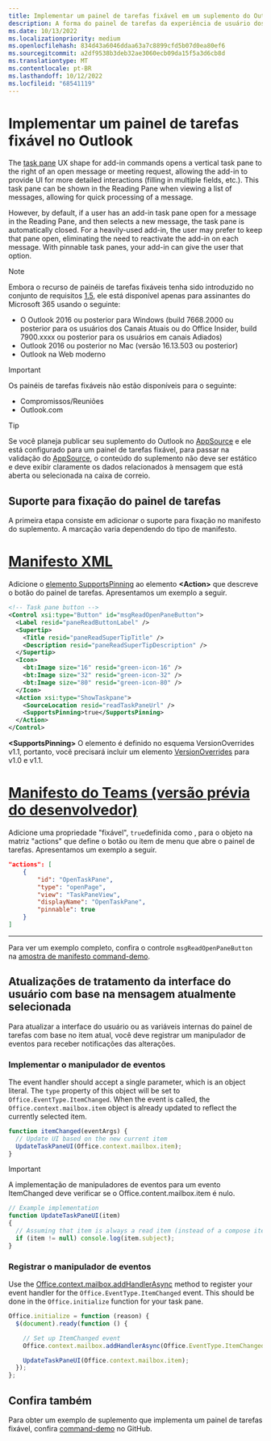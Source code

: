 ```yaml
---
title: Implementar um painel de tarefas fixável em um suplemento do Outlook
description: A forma do painel de tarefas da experiência de usuário dos comandos do suplemento abre um painel de tarefas vertical à direita de uma solicitação de reunião ou de uma mensagem aberta, permitindo ao suplemento fornecer à interface do usuário interações mais detalhadas.
ms.date: 10/13/2022
ms.localizationpriority: medium
ms.openlocfilehash: 834d43a6046ddaa63a7c8899cfd5b07d0ea80ef6
ms.sourcegitcommit: a2df9538b3deb32ae3060ecb09da15f5a3d6cb8d
ms.translationtype: MT
ms.contentlocale: pt-BR
ms.lasthandoff: 10/12/2022
ms.locfileid: "68541119"
---
```

# <a name="implement-a-pinnable-task-pane-in-outlook"></a>Implementar um painel de tarefas fixável no Outlook

The [task pane](add-in-commands-for-outlook.md#launch-a-task-pane) UX shape for add-in commands opens a vertical task pane to the right of an open message or meeting request, allowing the add-in to provide UI for more detailed interactions (filling in multiple fields, etc.). This task pane can be shown in the Reading Pane when viewing a list of messages, allowing for quick processing of a message.

However, by default, if a user has an add-in task pane open for a message in the Reading Pane, and then selects a new message, the task pane is automatically closed. For a heavily-used add-in, the user may prefer to keep that pane open, eliminating the need to reactivate the add-in on each message. With pinnable task panes, your add-in can give the user that option.

> [!NOTE]
> Embora o recurso de painéis de tarefas fixáveis tenha sido introduzido no conjunto de requisitos [1.5](/javascript/api/requirement-sets/outlook/requirement-set-1.5/outlook-requirement-set-1.5), ele está disponível apenas para assinantes do Microsoft 365 usando o seguinte:
>
> - O Outlook 2016 ou posterior para Windows (build 7668.2000 ou posterior para os usuários dos Canais Atuais ou do Office Insider, build 7900.xxxx ou posterior para os usuários em canais Adiados)
> - Outlook 2016 ou posterior no Mac (versão 16.13.503 ou posterior)
> - Outlook na Web moderno

> [!IMPORTANT]
> Os painéis de tarefas fixáveis não estão disponíveis para o seguinte:
>
> - Compromissos/Reuniões
> - Outlook.com

> [!TIP]
> Se você planeja publicar [](../publish/publish.md) seu suplemento do Outlook no [AppSource](https://appsource.microsoft.com) e ele está configurado para um painel de tarefas fixável, para passar na validação do [AppSource](/legal/marketplace/certification-policies), o conteúdo do suplemento não deve ser estático e deve exibir claramente os dados relacionados à mensagem que está aberta ou selecionada na caixa de correio.

## <a name="support-task-pane-pinning"></a>Suporte para fixação do painel de tarefas

A primeira etapa consiste em adicionar o suporte para fixação no manifesto do suplemento. A marcação varia dependendo do tipo de manifesto.

# <a name="xml-manifest"></a>[Manifesto XML](#tab/xmlmanifest)

Adicione o [elemento SupportsPinning](/javascript/api/manifest/action#supportspinning) ao elemento **\<Action\>** que descreve o botão do painel de tarefas. Apresentamos um exemplo a seguir.

```xml
<!-- Task pane button -->
<Control xsi:type="Button" id="msgReadOpenPaneButton">
  <Label resid="paneReadButtonLabel" />
  <Supertip>
    <Title resid="paneReadSuperTipTitle" />
    <Description resid="paneReadSuperTipDescription" />
  </Supertip>
  <Icon>
    <bt:Image size="16" resid="green-icon-16" />
    <bt:Image size="32" resid="green-icon-32" />
    <bt:Image size="80" resid="green-icon-80" />
  </Icon>
  <Action xsi:type="ShowTaskpane">
    <SourceLocation resid="readTaskPaneUrl" />
    <SupportsPinning>true</SupportsPinning>
  </Action>
</Control>
```

**\<SupportsPinning\>** O elemento é definido no esquema VersionOverrides v1.1, portanto, você precisará incluir um elemento [VersionOverrides](/javascript/api/manifest/versionoverrides) para v1.0 e v1.1.

# <a name="teams-manifest-developer-preview"></a>[Manifesto do Teams (versão prévia do desenvolvedor)](#tab/jsonmanifest)

Adicione uma propriedade "fixável", `true`definida como , para o objeto na matriz "actions" que define o botão ou item de menu que abre o painel de tarefas. Apresentamos um exemplo a seguir.

```json
"actions": [
    {
        "id": "OpenTaskPane",
        "type": "openPage",
        "view": "TaskPaneView",
        "displayName": "OpenTaskPane",
        "pinnable": true
    }
]
```

---

Para ver um exemplo completo, confira o controle `msgReadOpenPaneButton` na [amostra de manifesto command-demo](https://github.com/OfficeDev/outlook-add-in-command-demo/blob/master/command-demo-manifest.xml).

## <a name="handling-ui-updates-based-on-currently-selected-message"></a>Atualizações de tratamento da interface do usuário com base na mensagem atualmente selecionada

Para atualizar a interface do usuário ou as variáveis internas do painel de tarefas com base no item atual, você deve registrar um manipulador de eventos para receber notificações das alterações.

### <a name="implement-the-event-handler"></a>Implementar o manipulador de eventos

The event handler should accept a single parameter, which is an object literal. The `type` property of this object will be set to `Office.EventType.ItemChanged`. When the event is called, the `Office.context.mailbox.item` object is already updated to reflect the currently selected item.

```js
function itemChanged(eventArgs) {
  // Update UI based on the new current item
  UpdateTaskPaneUI(Office.context.mailbox.item);
}
```

> [!IMPORTANT]
> A implementação de manipuladores de eventos para um evento ItemChanged deve verificar se o Office.content.mailbox.item é nulo.
>
> ```js
> // Example implementation
> function UpdateTaskPaneUI(item)
> {
>   // Assuming that item is always a read item (instead of a compose item).
>   if (item != null) console.log(item.subject);
> }
> ```

### <a name="register-the-event-handler"></a>Registrar o manipulador de eventos

Use the [Office.context.mailbox.addHandlerAsync](/javascript/api/requirement-sets/outlook/preview-requirement-set/office.context.mailbox#methods) method to register your event handler for the `Office.EventType.ItemChanged` event. This should be done in the `Office.initialize` function for your task pane.

```js
Office.initialize = function (reason) {
  $(document).ready(function () {

    // Set up ItemChanged event
    Office.context.mailbox.addHandlerAsync(Office.EventType.ItemChanged, itemChanged);

    UpdateTaskPaneUI(Office.context.mailbox.item);
  });
};
```

## <a name="see-also"></a>Confira também

Para obter um exemplo de suplemento que implementa um painel de tarefas fixável, confira [command-demo](https://github.com/OfficeDev/outlook-add-in-command-demo) no GitHub.
